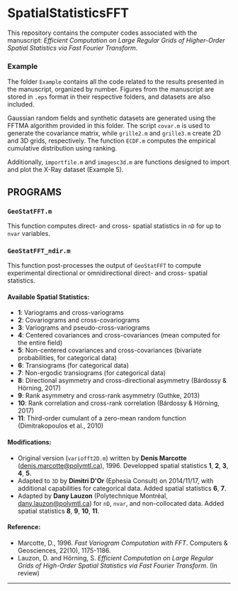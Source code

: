 # SpatialStatisticsFFT

This repository contains the computer codes associated with the manuscript: *Efficient Computation on Large Regular Grids of Higher-Order Spatial Statistics via Fast Fourier Transform*.

### Example
The folder `Example` contains all the code related to the results presented in the manuscript, organized by number. Figures from the manuscript are stored in `.eps` format in their respective folders, and datasets are also included.

Gaussian random fields and synthetic datasets are generated using the FFTMA algorithm provided in this folder. The script `covar.m` is used to generate the covariance matrix, while `grille2.m` and `grille3.m` create 2D and 3D grids, respectively. The function `ECDF.m` computes the empirical cumulative distribution using ranking.

Additionally, `importfile.m` and `imagesc3d.m` are functions designed to import and plot the X-Ray dataset (Example 5).


## PROGRAMS

### `GeoStatFFT.m`
This function computes direct- and cross- spatial statistics in `nD` for up to `nvar` variables.

### `GeoStatFFT_ndir.m`
This function post-processes the output of `GeoStatFFT` to compute experimental directional or omnidirectional direct- and cross- spatial statistics.

#### Available Spatial Statistics:
- **1**: Variograms and cross-variograms
- **2**: Covariograms and cross-covariograms
- **3**: Variograms and pseudo-cross-variograms
- **4**: Centered covariances and cross-covariances (mean computed for the entire field)
- **5**: Non-centered covariances and cross-covariances (bivariate probabilities, for categorical data)
- **6**: Transiograms (for categorical data)
- **7**: Non-ergodic transiograms (for categorical data)
- **8**: Directional asymmetry and cross-directional asymmetry (Bárdossy & Hörning, 2017)
- **9**: Rank asymmetry and cross-rank asymmetry (Guthke, 2013)
- **10**: Rank correlation and cross-rank correlation (Bárdossy & Hörning, 2017)
- **11**: Third-order cumulant of a zero-mean random function (Dimitrakopoulos et al., 2010)

#### Modifications:
- Original version (`variofft2D.m`) written by **Denis Marcotte** (denis.marcotte@polymtl.ca), 1996. Developped spatial statistics **1**, **2**, **3**, **4**, **5**. 
- Adapted to `3D` by **Dimitri D'Or** (Ephesia Consult) on 2014/11/17, with additional capabilities for categorical data.  Added spatial statistics **6**, **7**. 
- Adapted by **Dany Lauzon** (Polytechnique Montréal, dany.lauzon@polymtl.ca) for `nD`, `nvar`, and non-collocated data. Added spatial statistics **8**, **9**, **10**, **11**. 

#### Reference:
- Marcotte, D., 1996. *Fast Variogram Computation with FFT*. Computers & Geosciences, 22(10), 1175-1186.
- Lauzon, D. and Hörning, S. *Efficient Computation on Large Regular Grids of High-Order Spatial Statistics via Fast Fourier Transform*. (In review)

---

